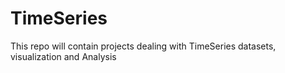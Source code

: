 # TimeSeries
This repo will contain projects dealing with TimeSeries datasets, visualization and Analysis
